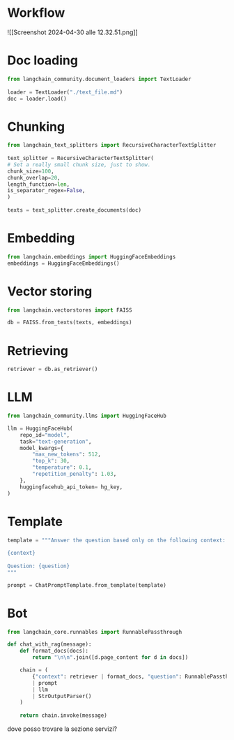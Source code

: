 

# Workflow
![[Screenshot 2024-04-30 alle 12.32.51.png]]

# Doc loading
```python
from langchain_community.document_loaders import TextLoader  
  
loader = TextLoader("./text_file.md")  
doc = loader.load()
```
# Chunking
```python
from langchain_text_splitters import RecursiveCharacterTextSplitter  
  
text_splitter = RecursiveCharacterTextSplitter(  
# Set a really small chunk size, just to show.  
chunk_size=100,  
chunk_overlap=20,  
length_function=len,  
is_separator_regex=False,  
)  
  
texts = text_splitter.create_documents(doc)
```
# Embedding
```python
from langchain.embeddings import HuggingFaceEmbeddings
embeddings = HuggingFaceEmbeddings()
```
# Vector storing
```python
from langchain.vectorstores import FAISS

db = FAISS.from_texts(texts, embeddings)
```
# Retrieving
```python
retriever = db.as_retriever()
```
# LLM
```python
from langchain_community.llms import HuggingFaceHub

llm = HuggingFaceHub(  
	repo_id="model",  
	task="text-generation",  
	model_kwargs={  
		"max_new_tokens": 512,  
		"top_k": 30,  
		"temperature": 0.1,  
		"repetition_penalty": 1.03,  
	},  
	huggingfacehub_api_token= hg_key,
)
```
# Template
```python
template = """Answer the question based only on the following context:  
  
{context}  
  
Question: {question}  
"""  

prompt = ChatPromptTemplate.from_template(template)
```
# Bot
```python
from langchain_core.runnables import RunnablePassthrough

def chat_with_rag(message):
	def format_docs(docs):  
		return "\n\n".join([d.page_content for d in docs])

	chain = (  
		{"context": retriever | format_docs, "question": RunnablePassthrough()}  
		| prompt  
		| llm  
		| StrOutputParser()  
	)  
  
	return chain.invoke(message)
```
dove posso trovare la sezione servizi?